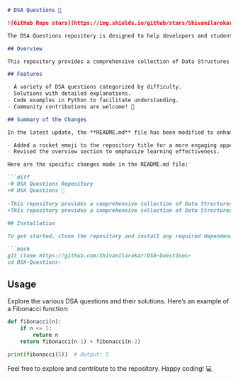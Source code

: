 ```markdown
# DSA Questions 🚀

![GitHub Repo stars](https://img.shields.io/github/stars/Shivanilarokar/DSA-Questions-?style=social) ![GitHub forks](https://img.shields.io/github/forks/Shivanilarokar/DSA-Questions-?style=social)

The DSA Questions repository is designed to help developers and students enhance their understanding of data structures and algorithms through practical questions and solutions. Each question is carefully curated, providing a solid foundation for mastering DSA concepts.

## Overview

This repository provides a comprehensive collection of Data Structures and Algorithms (DSA) questions, along with solutions and explanations to help you learn effectively.

## Features

- A variety of DSA questions categorized by difficulty.
- Solutions with detailed explanations.
- Code examples in Python to facilitate understanding.
- Community contributions are welcome! 🎉

## Summary of the Changes

In the latest update, the **README.md** file has been modified to enhance clarity and engagement. The following changes were made:

- Added a rocket emoji to the repository title for a more engaging appearance.
- Revised the overview section to emphasize learning effectiveness.

Here are the specific changes made in the README.md file:

```diff
-# DSA Questions Repository
+# DSA Questions 🚀
 
-This repository provides a comprehensive collection of Data Structures and Algorithms (DSA) questions aimed at helping both beginners and experienced developers enhance their understanding through practical examples and solutions.
+This repository provides a comprehensive collection of Data Structures and Algorithms (DSA) questions, along with solutions and explanations to help you learn effectively.
 
## Installation

To get started, clone the repository and install any required dependencies:

```bash
git clone https://github.com/Shivanilarokar/DSA-Questions-
cd DSA-Questions-
```

## Usage

Explore the various DSA questions and their solutions. Here’s an example of a Fibonacci function:

```python
def fibonacci(n):
    if n <= 1:
        return n
    return fibonacci(n-1) + fibonacci(n-2)

print(fibonacci(5))  # Output: 5
```

Feel free to explore and contribute to the repository. Happy coding! 💻
```